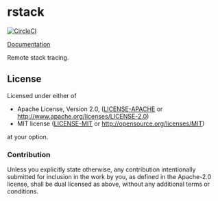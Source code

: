 # rstack
[![CircleCI](https://circleci.com/gh/sfackler/rstack.svg?style=shield)](https://circleci.com/gh/sfackler/rstack)

[Documentation](https://sfackler.github.io/rstack/doc/rstack)

Remote stack tracing.

## License

Licensed under either of

 * Apache License, Version 2.0, ([LICENSE-APACHE](LICENSE-APACHE) or http://www.apache.org/licenses/LICENSE-2.0)
 * MIT license ([LICENSE-MIT](LICENSE-MIT) or http://opensource.org/licenses/MIT)

at your option.

### Contribution

Unless you explicitly state otherwise, any contribution intentionally
submitted for inclusion in the work by you, as defined in the Apache-2.0
license, shall be dual licensed as above, without any additional terms or
conditions.
